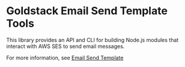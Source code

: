 # Goldstack Email Send Template Tools

This library provides an API and CLI for building Node.js modules that interact with AWS SES to send email messages.

For more information, see [Email Send Template](https://docs.goldstack.party/docs/templates/email-send)

